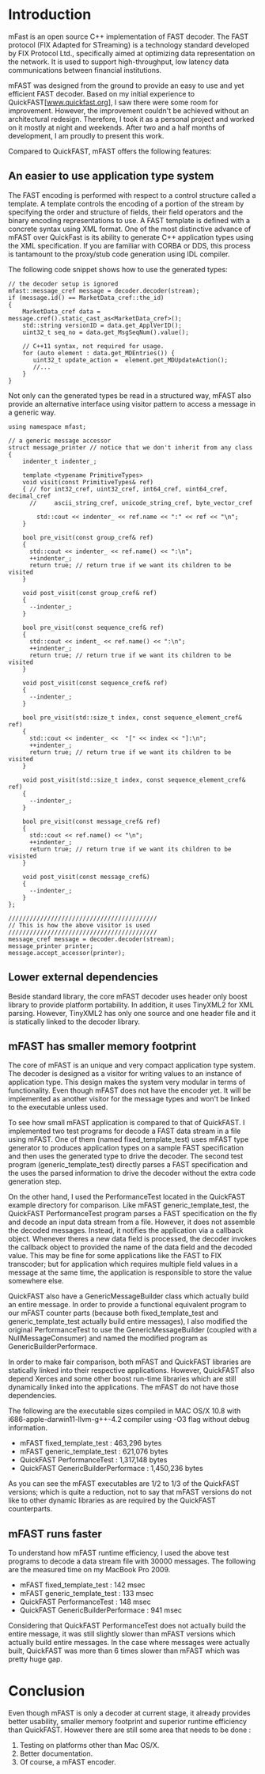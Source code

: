 Introduction
============

mFast is an open source C++ implementation of FAST decoder. The FAST protocol (FIX Adapted for STreaming) is a technology standard developed
by FIX Protocol Ltd., specifically aimed at optimizing data representation on the network. It is used to support high-throughput, low latency
data communications between financial institutions.

mFAST was designed from the ground to provide an easy to use and yet efficient FAST decoder. Based on my initial experience to
QuickFAST[www.quickfast.org], I saw there were some room for improvement. However,  the
improvement couldn't be achieved without an architectural redesign. Therefore, I took it as a personal project and
worked on it mostly at night and weekends. After two and a half months of development, I am proudly to present this work.

Compared to QuickFAST, mFAST offers the following features:

An easier to use application type system
-----------------------------------------
The FAST encoding is performed with respect to a control structure called a template. A template
controls the encoding of a portion of the stream by specifying the order and structure of fields, their field operators and
the binary encoding representations to use. A FAST template is defined with a concrete syntax using XML format. One of the
most distinctive advance of mFAST over QuickFast is its ability to generate C++ application types using the XML specification.
If you are familiar with CORBA or DDS, this process is tantamount to the proxy/stub code generation using IDL compiler.

The following code snippet shows how to use the generated types:

    // the decoder setup is ignored
    mfast::message_cref message = decoder.decoder(stream);
    if (message.id() == MarketData_cref::the_id)
    {
        MarketData_cref data = message.cref().static_cast_as<MarketData_cref>();
        std::string versionID = data.get_ApplVerID();
        uint32_t seq_no = data.get_MsgSeqNum().value();

        // C++11 syntax, not required for usage.
        for (auto element : data.get_MDEntries()) {
           uint32_t update_action =  element.get_MDUpdateAction();
           //...
        }
    }

Not only can the generated types  be read in a structured way, mFAST also provide an alternative interface using visitor pattern
to access a message in a generic way.

    using namespace mfast;

    // a generic message accessor
    struct message_printer // notice that we don't inherit from any class
    {
        indenter_t indenter_;

        template <typename PrimitiveTypes>
        void visit(const PrimitiveTypes& ref)
        { // for int32_cref, uint32_cref, int64_cref, uint64_cref, decimal_cref
          //     ascii_string_cref, unicode_string_cref, byte_vector_cref

            std::cout << indenter_ << ref.name << ":" << ref << "\n";
        }

        bool pre_visit(const group_cref& ref)
        {
          std::cout << indenter_ << ref.name() << ":\n";
          ++indenter_;
          return true; // return true if we want its children to be visited
        }

        void post_visit(const group_cref& ref)
        {
          --indenter_;
        }

        bool pre_visit(const sequence_cref& ref)
        {
          std::cout << indent_ << ref.name() << ":\n";
          ++indenter_;
          return true; // return true if we want its children to be visited
        }

        void post_visit(const sequence_cref& ref)
        {
          --indenter_;
        }

        bool pre_visit(std::size_t index, const sequence_element_cref& ref)
        {
          std::cout << indenter_ <<  "[" << index << "]:\n";
          ++indenter_;
          return true; // return true if we want its children to be visited
        }

        void post_visit(std::size_t index, const sequence_element_cref& ref)
        {
          --indenter_;
        }

        bool pre_visit(const message_cref& ref)
        {
          std::cout << ref.name() << "\n";
          ++indenter_;
          return true; // return true if we want its children to be visisted
        }

        void post_visit(const message_cref&)
        {
          --indenter_;
        }
    };

    //////////////////////////////////////////
    // This is how the above visitor is used
    //////////////////////////////////////////
    message_cref message = decoder.decoder(stream);
    message_printer printer;
    message.accept_accessor(printer);

Lower external dependencies
---------------------------------------
Beside standard library, the core mFAST decoder uses header only boost library to provide platform
  portability. In addition, it uses TinyXML2 for XML parsing. However, TinyXML2 has only one source and one header file and it is
  statically linked to the decoder library.

mFAST has smaller memory footprint
-----------------------------------
The core of mFAST is an unique and very compact application type system. The decoder is designed as a visitor for writing values
to an instance of application type. This design makes the system very modular in terms of functionality. Even though mFAST does
not have the encoder yet. It will be implemented as another visitor for the message types and won't be linked to the executable unless
used.

To see how small mFAST application is compared to that of QuickFAST. I implemented two test programs for decode a FAST data stream
in a file using mFAST. One of them
(named fixed_template_test) uses  mFAST type generator to produces application types on a sample FAST specification and then uses
the generated type to drive the decoder. The second test program (generic_template_test) directly parses a FAST specification and
the uses the parsed information to drive the decoder without the extra code generation step.

On the other hand, I used the PerformanceTest located in the QuickFAST example directory for comparison.
Like mFAST generic_template_test, the QuickFAST PerformanceTest program parses a FAST specification on the fly and decode an input data
stream from a file. However, it does not assemble the decoded messages. Instead, it notifies the application via a callback object. Whenever
theres a new data field is processed, the decoder invokes the callback object to provided the name of the data field and the decoded value.
This may be fine for some applications like the FAST to FIX transcoder; but  for application which requires multiple field
values in a message at the same time, the application is responsible to store the value somewhere else.

QuickFAST also have a GenericMessageBuilder class which actually build an entire message. In order to provide a functional equivalent program
to our mFAST counter parts (because both fixed_template_test and generic_template_test actually build entire messages), I also modified the original PerformanceTest
to use the GenericMessageBuilder (coupled  with a NullMessageConsumer) and named the modified program as GenericBuilderPerformace.

In order to make fair comparison, both mFAST and QuickFAST libraries are statically linked into their respective applications. However,
QuickFAST also depend Xerces and some other boost run-time libraries which are still dynamically linked into the applications. The mFAST
do not have those dependencies.

The following  are the executable sizes compiled in MAC OS/X 10.8 with i686-apple-darwin11-llvm-g++-4.2 compiler using -O3 flag without debug information.

* mFAST fixed_template_test : 463,296 bytes
* mFAST generic_template_test : 621,076 bytes
* QuickFAST PerformanceTest : 1,317,148 bytes
* QuickFAST GenericBuilderPerformace : 1,450,236 bytes

As you can see the mFAST executables are 1/2 to 1/3 of the QuickFAST versions; which is quite a reduction, not to say that mFAST versions do not like to other
dynamic libraries as are required by the QuickFAST counterparts.

mFAST runs faster
------------------
To understand how mFAST runtime efficiency, I used the above test programs to decode a data stream file with 30000 messages.
The following are the measured time on my MacBook Pro 2009.

* mFAST fixed_template_test : 142 msec
* mFAST generic_template_test : 133 msec
* QuickFAST PerformanceTest : 148 msec
* QuickFAST GenericBuilderPerformace : 941 msec

Considering that QuickFAST PerformanceTest does not actually build the entire message,
it was still slightly slower than mFAST versions which actually build entire messages.
In the case where messages were actually built, QuickFAST was more than 6 times slower
than mFAST which was pretty huge gap.


Conclusion
=============
Even though mFAST is only a decoder at current stage, it already provides better usability, smaller
memory footprint and superior runtime efficiency than QuickFAST. However there are still some
area that needs to be done :

1. Testing on platforms other than Mac OS/X.
2. Better documentation.
3. Of course, a mFAST encoder.

